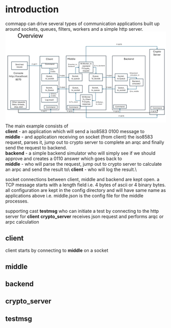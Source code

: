 # introduction
commapp can drive several types of communication applications built up around sockets, queues, filters, workers and a simple http server.\
![image info](./images/overview.png)
\
The main example consists of\
**client** - an application which will send a iso8583 0100 message to\
**middle** - and application receiving on socket (from client) the iso8583 request, parses it, jump out to crypto server to complete an arqc and finally send the request to backend.\
**backend** -  a simple backend simulator who will simply see if we should approve and creates a 0110 answer which goes back to\
**middle** - who will parse the request, jump out to crypto server to calculate an arpc and send the result to\ 
**client** - who will log the result.\

socket connections between client, middle and backend are kept open.
a TCP message starts with a length field i.e. 4 bytes of ascii or 4 binary bytes.
all configuration are kept in the config directory and will have same name as applications above i.e. middle.json is the config file for the middle processes.

supporting cast
**testmsg** who can initiate a test by connecting to the http server for **client** 
**crypto_server** receives json request and performs arqc or arpc calculation 

## client
client starts by connecting to **middle** on a socket 

## middle
## backend
## crypto_server
## testmsg

